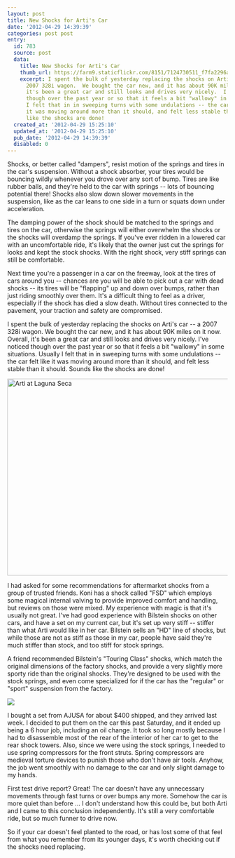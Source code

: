 ```yaml
---
layout: post
title: New Shocks for Arti's Car
date: '2012-04-29 14:39:39'
categories: post post
entry:
  id: 783
  source: post
  data:
    title: New Shocks for Arti's Car
    thumb_url: https://farm9.staticflickr.com/8151/7124730511_f7fa2296a6_q.jpg
    excerpt: I spent the bulk of yesterday replacing the shocks on Arti's car -- a
      2007 328i wagon.  We bought the car new, and it has about 90K miles on it now.  Overall,
      it's been a great car and still looks and drives very nicely.  I've noticed
      though over the past year or so that it feels a bit "wallowy" in some situations.  Usually
      I felt that in in sweeping turns with some undulations -- the car felt like
      it was moving around more than it should, and felt less stable than it should.  Sounds
      like the shocks are done!
  created_at: '2012-04-29 15:25:10'
  updated_at: '2012-04-29 15:25:10'
  pub_date: '2012-04-29 14:39:39'
  disabled: 0
---
```

Shocks, or better called "dampers", resist motion of the springs and tires in the car's suspension.  Without a shock absorber, your tires would be bouncing wildly whenever you drove over any sort of bump.  Tires are like rubber balls, and they're held to the car with springs -- lots of bouncing potential there!  Shocks also slow down slower movements in the suspension, like as the car leans to one side in a turn or squats down under acceleration.  

The damping power of the shock should be matched to the springs and tires on the car, otherwise the springs will either overwhelm the shocks or the shocks will overdamp the springs.  If you've ever ridden in a lowered car with an uncomfortable ride, it's likely that the owner just cut the springs for looks and kept the stock shocks.  With the right shock, very stiff springs can still be comfortable.

Next time you're a passenger in a car on the freeway, look at the tires of cars around you -- chances are you will be able to pick out a car with dead shocks -- its tires will be "flapping" up and down over bumps, rather than just riding smoothly over them.  It's a difficult thing to feel as a driver, especially if the shock has died a slow death.  Without tires connected to the pavement, your traction and safety are compromised.

I spent the bulk of yesterday replacing the shocks on Arti's car -- a 2007 328i wagon.  We bought the car new, and it has about 90K miles on it now.  Overall, it's been a great car and still looks and drives very nicely.  I've noticed though over the past year or so that it feels a bit "wallowy" in some situations.  Usually I felt that in in sweeping turns with some undulations -- the car felt like it was moving around more than it should, and felt less stable than it should.  Sounds like the shocks are done!

<a href="http://www.flickr.com/photos/thenobot/7124730511/" title="Arti at Laguna Seca by thenobot, on Flickr"><img src="https://farm9.staticflickr.com/8151/7124730511_f7fa2296a6_z.jpg" width="640" height="449" alt="Arti at Laguna Seca"></a>

I had asked for some recommendations for aftermarket shocks from a group of trusted friends.  Koni has a shock called "FSD" which employs some magical internal valving to provide improved comfort and handling, but reviews on those were mixed.  My experience with magic is that it's usually not great.  I've had good experience with Bilstein shocks on other cars, and have a set on my current car, but it's set up very stiff -- stiffer than what Arti would like in her car.  Bilstein sells an "HD" line of shocks, but while those are not as stiff as those in my car, people have said they're much stiffer than stock, and too stiff for stock springs.

A friend recommended Bilstein's "Touring Class" shocks, which match the original dimensions of the factory shocks, and provide a very slightly more sporty ride than the original shocks.  They're designed to be used with the stock springs, and even come specialized for if the car has the "regular" or "sport" suspension from the factory.

<img src="http://www.tirerack.com/images/suspension/search_susp/large/bilstein_21_030338_l.jpg"/>

I bought a set from AJUSA for about $400 shipped, and they arrived last week.  I decided to put them on the car this past Saturday, and it ended up being a 6 hour job, including an oil change.  It took so long mostly because I had to disassemble most of the rear of the interior of her car to get to the rear shock towers.  Also, since we were using the stock springs, I needed to use spring compressors for the front struts.  Spring compressors are medieval torture devices to punish those who don't have air tools.  Anyhow, the job went smoothly with no damage to the car and only slight damage to my hands.

First test drive report?  Great!  The car doesn't have any unnecessary movements through fast turns or over bumps any more.  Somehow the car is more quiet than before ... I don't understand how this could be, but both Arti and I came to this conclusion independently.  It's still a very comfortable ride, but so much funner to drive now.

So if your car doesn't feel planted to the road, or has lost some of that feel from what you remember from its younger days, it's worth checking out if the shocks need replacing.
